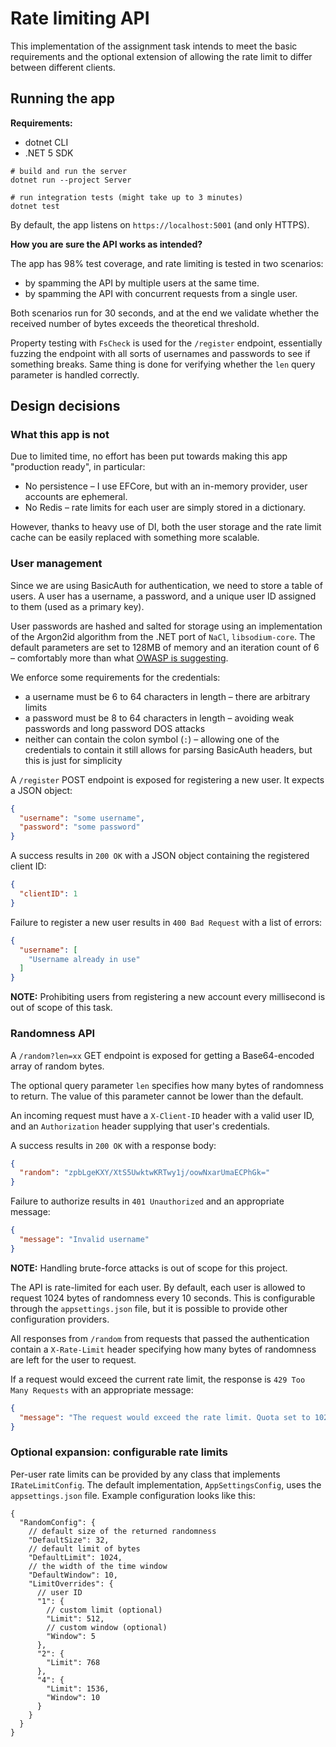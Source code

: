 # Rate limiting API

This implementation of the assignment task intends to meet the basic requirements and the optional extension of
allowing the rate limit to differ between different clients.

## Running the app

**Requirements:**

- dotnet CLI
- .NET 5 SDK

```shell
# build and run the server
dotnet run --project Server

# run integration tests (might take up to 3 minutes)
dotnet test
```

By default, the app listens on `https://localhost:5001` (and only HTTPS).

**How you are sure the API works as intended?**

The app has 98% test coverage, and rate limiting is tested in two scenarios:

- by spamming the API by multiple users at the same time.
- by spamming the API with concurrent requests from a single user.

Both scenarios run for 30 seconds, and at the end we validate whether the received number of bytes exceeds the
theoretical threshold.

Property testing with `FsCheck` is used for the `/register` endpoint, essentially fuzzing the endpoint with all sorts of usernames and passwords to see if something breaks.
Same thing is done for verifying whether the `len` query parameter is handled correctly. 

## Design decisions

### What this app is not

Due to limited time, no effort has been put towards making this app "production ready", in particular:

- No persistence – I use EFCore, but with an in-memory provider, user accounts are ephemeral.
- No Redis – rate limits for each user are simply stored in a dictionary.

However, thanks to heavy use of DI, both the user storage and the rate limit cache can be easily replaced with something
more scalable.

### User management

Since we are using BasicAuth for authentication, we need to store a table of users. A user has a username, a password,
and a unique user ID assigned to them (used as a primary key).

User passwords are hashed and salted for storage using an implementation of the Argon2id algorithm from the .NET port
of `NaCl`, `libsodium-core`. The default parameters are set to 128MB of memory and an iteration count of 6 – comfortably
more than
what [OWASP is suggesting](https://cheatsheetseries.owasp.org/cheatsheets/Password_Storage_Cheat_Sheet.html#argon2id).

We enforce some requirements for the credentials:

- a username must be 6 to 64 characters in length – there are arbitrary limits
- a password must be 8 to 64 characters in length – avoiding weak passwords and long password DOS attacks
- neither can contain the colon symbol (`:`) – allowing one of the credentials to contain it still allows for parsing
  BasicAuth headers, but this is just for simplicity

A `/register` POST endpoint is exposed for registering a new user. It expects a JSON object:

```json
{
  "username": "some username",
  "password": "some password"
}
```

A success results in `200 OK` with a JSON object containing the registered client ID:

```json
{
  "clientID": 1
}
```

Failure to register a new user results in `400 Bad Request` with a list of errors:

```json
{
  "username": [
    "Username already in use"
  ]
}
```

**NOTE:** Prohibiting users from registering a new account every millisecond is out of scope of this task.

### Randomness API

A `/random?len=xx` GET endpoint is exposed for getting a Base64-encoded array of random bytes.

The optional query parameter `len` specifies how many bytes of randomness to return. The value of this parameter cannot
be lower than the default.

An incoming request must have a `X-Client-ID` header with a valid user ID, and an `Authorization` header supplying that
user's credentials.

A success results in `200 OK` with a response body:

```json
{
  "random": "zpbLgeKXY/XtS5UwktwKRTwy1j/oowNxarUmaECPhGk="
}
```

Failure to authorize results in `401 Unauthorized` and an appropriate message:

```json
{
  "message": "Invalid username"
}
```

**NOTE:** Handling brute-force attacks is out of scope for this project.

The API is rate-limited for each user. By default, each user is allowed to request 1024 bytes of randomness every 10
seconds. This is configurable through the `appsettings.json` file, but it is possible to provide other configuration
providers.

All responses from `/random` from requests that passed the authentication contain a `X-Rate-Limit` header specifying how
many bytes of randomness are left for the user to request.

If a request would exceed the current rate limit, the response is `429 Too Many Requests` with an appropriate message:

```json
{
  "message": "The request would exceed the rate limit. Quota set to 1024 bytes every 10 seconds."
}
```

### Optional expansion: configurable rate limits

Per-user rate limits can be provided by any class that implements `IRateLimitConfig`. The default
implementation, `AppSettingsConfig`, uses the `appsettings.json` file. Example configuration looks like this:

```json5
{
  "RandomConfig": {
    // default size of the returned randomness
    "DefaultSize": 32,
    // default limit of bytes
    "DefaultLimit": 1024,
    // the width of the time window
    "DefaultWindow": 10,
    "LimitOverrides": {
      // user ID
      "1": {
        // custom limit (optional)
        "Limit": 512,
        // custom window (optional)
        "Window": 5
      },
      "2": {
        "Limit": 768
      },
      "4": {
        "Limit": 1536,
        "Window": 10
      }
    }
  }
}
```
